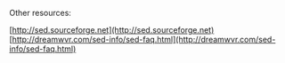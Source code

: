 Other resources:

[http://sed.sourceforge.net](http://sed.sourceforge.net)
[http://dreamwvr.com/sed-info/sed-faq.html](http://dreamwvr.com/sed-info/sed-faq.html)
